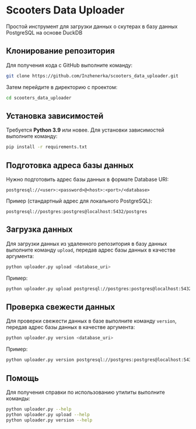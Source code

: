 # Scooters Data Uploader

Простой инструмент для загрузки данных о скутерах в базу данных PostgreSQL на основе DuckDB

## Клонирование репозитория

Для получения кода с GitHub выполните команду:

```bash
git clone https://github.com/Inzhenerka/scooters_data_uploader.git
```

Затем перейдите в директорию с проектом:

```bash
cd scooters_data_uploader
```

## Установка зависимостей

Требуется **Python 3.9** или новее. Для установки зависимостей выполните команду:

```bash
pip install -r requirements.txt
```

## Подготовка адреса базы данных

Нужно подготовить адрес базы данных в формате Database URI:

```
postgresql://<user>:<password>@<host>:<port>/<database>
```

Пример (стандартный адрес для локального PostgreSQL):

```
postgresql://postgres:postgres@localhost:5432/postgres
```

## Загрузка данных

Для загрузки данных из удаленного репозитория в базу данных выполните команду `upload`,
передав адрес базы данных в качестве аргумента:

```bash
python uploader.py upload <database_uri>
```

Пример:

```bash
python uploader.py upload postgresql://postgres:postgres@localhost:5432/postgres
```

## Проверка свежести данных

Для проверки свежести данных в базе выполните команду `version`, передав адрес базы данных в качестве аргумента:

```bash
python uploader.py version <database_uri>
```

Пример:

```bash
python uploader.py version postgresql://postgres:postgres@localhost:5432/postgres
```

## Помощь

Для получения справки по использованию утилиты выполните команды:

```bash
python uploader.py --help
python uploader.py upload --help
python uploader.py version --help
```

